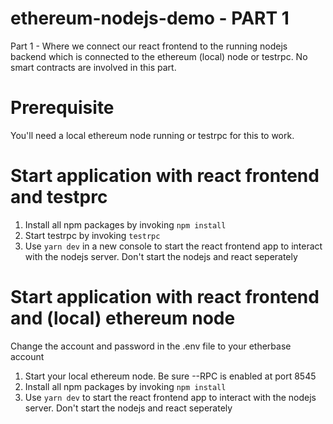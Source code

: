 # ethereum-nodejs-demo - PART 1
Part 1 - Where we connect our react frontend to the running nodejs backend which is connected to the ethereum (local) node or testrpc.
No smart contracts are involved in this part.

# Prerequisite
You'll need a local ethereum node running or testrpc for this to work.

# Start application with react frontend and testprc

1. Install all npm packages by invoking ```npm install``` 
2. Start testrpc by invoking ```testrpc``` 
3. Use ``yarn dev`` in a new console to start the react frontend app to interact with the nodejs server. Don't start the nodejs and react seperately

# Start application with react frontend and (local) ethereum node
Change the account and password in the .env file to your etherbase account

1. Start your local ethereum node. Be sure --RPC is enabled at port 8545
2. Install all npm packages by invoking ```npm install``` 
3. Use ``yarn dev`` to start the react frontend app to interact with the nodejs server. Don't start the nodejs and react seperately